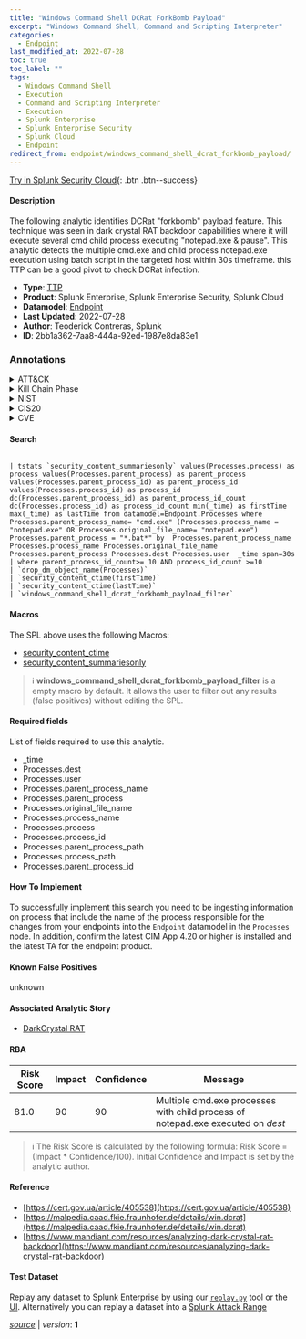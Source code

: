```yaml
---
title: "Windows Command Shell DCRat ForkBomb Payload"
excerpt: "Windows Command Shell, Command and Scripting Interpreter"
categories:
  - Endpoint
last_modified_at: 2022-07-28
toc: true
toc_label: ""
tags:
  - Windows Command Shell
  - Execution
  - Command and Scripting Interpreter
  - Execution
  - Splunk Enterprise
  - Splunk Enterprise Security
  - Splunk Cloud
  - Endpoint
redirect_from: endpoint/windows_command_shell_dcrat_forkbomb_payload/
---
```




[Try in Splunk Security Cloud](https://www.splunk.com/en_us/cyber-security.html){: .btn .btn--success}

#### Description

The following analytic identifies DCRat &#34;forkbomb&#34; payload feature. This technique was seen in dark crystal RAT backdoor capabilities where it will execute several cmd child process executing &#34;notepad.exe &amp; pause&#34;. This analytic detects the multiple cmd.exe and child process notepad.exe  execution using batch script in the targeted host within 30s timeframe. this TTP can be a good pivot to check DCRat infection.

- **Type**: [TTP](https://github.com/splunk/security_content/wiki/Detection-Analytic-Types)
- **Product**: Splunk Enterprise, Splunk Enterprise Security, Splunk Cloud
- **Datamodel**: [Endpoint](https://docs.splunk.com/Documentation/CIM/latest/User/Endpoint)
- **Last Updated**: 2022-07-28
- **Author**: Teoderick Contreras, Splunk
- **ID**: 2bb1a362-7aa8-444a-92ed-1987e8da83e1

### Annotations
<details>
  <summary>ATT&CK</summary>

<div markdown="1">

#### [ATT&CK](https://attack.mitre.org/)

| ID          | Technique   | Tactic         |
| ----------- | ----------- |--------------- |
| [T1059.003](https://attack.mitre.org/techniques/T1059/003/) | Windows Command Shell | Execution |

| [T1059](https://attack.mitre.org/techniques/T1059/) | Command and Scripting Interpreter | Execution |

</div>
</details>


<details>
  <summary>Kill Chain Phase</summary>

<div markdown="1">

* Installation


</div>
</details>


<details>
  <summary>NIST</summary>

<div markdown="1">

* DE.CM



</div>
</details>

<details>
  <summary>CIS20</summary>

<div markdown="1">

* CIS 10



</div>
</details>

<details>
  <summary>CVE</summary>

<div markdown="1">


</div>
</details>


#### Search

```

| tstats `security_content_summariesonly` values(Processes.process) as process values(Processes.parent_process) as parent_process values(Processes.parent_process_id) as parent_process_id values(Processes.process_id) as process_id dc(Processes.parent_process_id) as parent_process_id_count dc(Processes.process_id) as process_id_count min(_time) as firstTime max(_time) as lastTime from datamodel=Endpoint.Processes where Processes.parent_process_name= "cmd.exe" (Processes.process_name = "notepad.exe" OR Processes.original_file_name= "notepad.exe") Processes.parent_process = "*.bat*" by  Processes.parent_process_name Processes.process_name Processes.original_file_name Processes.parent_process Processes.dest Processes.user  _time span=30s 
| where parent_process_id_count>= 10 AND process_id_count >=10 
| `drop_dm_object_name(Processes)` 
| `security_content_ctime(firstTime)` 
| `security_content_ctime(lastTime)` 
| `windows_command_shell_dcrat_forkbomb_payload_filter`
```

#### Macros
The SPL above uses the following Macros:
* [security_content_ctime](https://github.com/splunk/security_content/blob/develop/macros/security_content_ctime.yml)
* [security_content_summariesonly](https://github.com/splunk/security_content/blob/develop/macros/security_content_summariesonly.yml)

> :information_source:
> **windows_command_shell_dcrat_forkbomb_payload_filter** is a empty macro by default. It allows the user to filter out any results (false positives) without editing the SPL.



#### Required fields
List of fields required to use this analytic.
* _time
* Processes.dest
* Processes.user
* Processes.parent_process_name
* Processes.parent_process
* Processes.original_file_name
* Processes.process_name
* Processes.process
* Processes.process_id
* Processes.parent_process_path
* Processes.process_path
* Processes.parent_process_id



#### How To Implement
To successfully implement this search you need to be ingesting information on process that include the name of the process responsible for the changes from your endpoints into the `Endpoint` datamodel in the `Processes` node. In addition, confirm the latest CIM App 4.20 or higher is installed and the latest TA for the endpoint product.
#### Known False Positives
unknown

#### Associated Analytic Story
* [DarkCrystal RAT](/stories/darkcrystal_rat)




#### RBA

| Risk Score  | Impact      | Confidence   | Message      |
| ----------- | ----------- |--------------|--------------|
| 81.0 | 90 | 90 | Multiple cmd.exe processes with child process of notepad.exe executed on $dest$ |


> :information_source:
> The Risk Score is calculated by the following formula: Risk Score = (Impact * Confidence/100). Initial Confidence and Impact is set by the analytic author.


#### Reference

* [https://cert.gov.ua/article/405538](https://cert.gov.ua/article/405538)
* [https://malpedia.caad.fkie.fraunhofer.de/details/win.dcrat](https://malpedia.caad.fkie.fraunhofer.de/details/win.dcrat)
* [https://www.mandiant.com/resources/analyzing-dark-crystal-rat-backdoor](https://www.mandiant.com/resources/analyzing-dark-crystal-rat-backdoor)



#### Test Dataset
Replay any dataset to Splunk Enterprise by using our [`replay.py`](https://github.com/splunk/attack_data#using-replaypy) tool or the [UI](https://github.com/splunk/attack_data#using-ui).
Alternatively you can replay a dataset into a [Splunk Attack Range](https://github.com/splunk/attack_range#replay-dumps-into-attack-range-splunk-server)




[*source*](https://github.com/splunk/security_content/tree/develop/detections/endpoint/windows_command_shell_dcrat_forkbomb_payload.yml) \| *version*: **1**